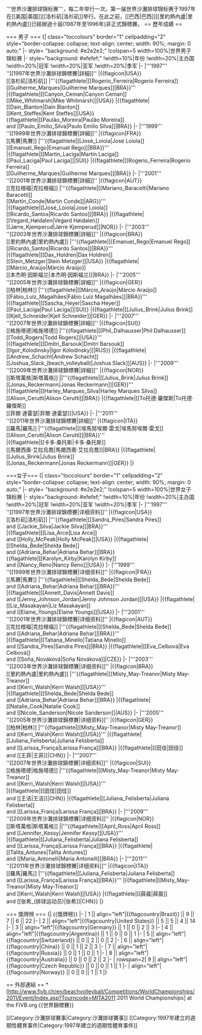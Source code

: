 '''世界沙灘排球锦标赛'''，每二年举行一次。第一届世界沙灘排球锦标赛于1997年在[[美国|美国]][[洛杉矶|洛杉矶]]举行。在此之前，[[巴西|巴西]][[里約熱內盧|里約熱內盧]]已經辦過十屆(1987年至1996年)非正式錦標賽。
== 歷年成績 ==

=== 男子 ===
{| class="toccolours" border="1" cellpadding="2" style="border-collapse: collapse; text-align: center; width: 90%; margin: 0 auto;"
|- style= "background: #e2e2e2;"
!colspan=5 width=100%|世界男子锦标赛
|- style="background: #efefef;"
!width=10%|年份
!width=20%|主办国
!width=20%|冠军
!width=20%|亚军
!width=20%|季军
|- 
|'''1997'''<br>''[[1997年世界沙灘排球錦標賽|詳細]]''
|{{flagicon|USA}}<br>[[洛杉矶|洛杉矶]]
|'''{{flagathlete|[[Rogerio_Ferreira|Rogerio Ferreira]]<br>[[Guilherme_Marques|Guilherme Marques]]|BRA}}'''  
|{{flagathlete|[[Canyon_Ceman|Canyon Ceman]]<br>[[Mike_Whitmarsh|Mike Whitmarsh]]|USA}} 
|{{flagathlete|[[Dain_Blanton|Dain Blanton]]<br>[[Kent_Steffes|Kent Steffes]]|USA}} <br />{{flagathlete|[[Paulão_Moreira|Paulão Moreira]]<br>and [[Paulo_Emilio_Silva|Paulo Emilio Silva]]|BRA}} 
|- 
|'''1999'''<br>''[[1999年世界沙灘排球錦標賽|詳細]]''
|{{flagicon|FRA}}<br>[[馬賽|馬賽]]
|'''{{flagathlete|[[José_Loiola|José Loiola]]<br>[[Emanuel_Rego|Emanuel Rego]]|BRA}}'''  
|{{flagathlete|[[Martin_Laciga|Martin Laciga]]<br>[[Paul_Laciga|Paul Laciga]]|SUI}} 
|{{flagathlete|[[Rogerio_Ferreira|Rogerio Ferreira]]<br>[[Guilherme_Marques|Guilherme Marques]]|BRA}}
|- 
|'''2001'''<br>''[[2001年世界沙灘排球錦標賽|詳細]]''
|{{flagicon|AUT}}<br>[[克拉根福|克拉根福]]
|'''{{flagathlete|[[Mariano_Baracetti|Mariano Baracetti]]<br>[[Martín_Conde|Martín Conde]]|ARG}}'''  
|{{flagathlete|[[José_Loiola|José Loiola]]<br>[[Ricardo_Santos|Ricardo Santos]]|BRA}} 
|{{flagathlete|[[Vegard_Høidalen|Vegard Høidalen]]<br>[[Jørre_Kjemperud|Jørre Kjemperud]]|NOR}}
|- 
|'''2003'''<br>''[[2003年世界沙灘排球錦標賽|詳細]]''
|{{flagicon|BRA}}<br>[[里約熱內盧|里約熱內盧]]
|'''{{flagathlete|[[Emanuel_Rego|Emanuel Rego]]<br>[[Ricardo_Santos|Ricardo Santos]]|BRA}}'''  
|{{flagathlete|[[Dax_Holdren|Dax Holdren]]<br>[[Stein_Metzger|Stein Metzger]]|USA}} 
|{{flagathlete|[[Márcio_Araújo|Márcio Araújo]]<br>[[本杰明·因斯福兰|本杰明·因斯福兰]]|BRA}}
|- 
|'''2005'''<br>''[[2005年世界沙灘排球錦標賽|詳細]]''
|{{flagicon|GER}}<br>[[柏林|柏林]]
|'''{{flagathlete|[[Márcio_Araújo|Márcio Araújo]]<br>[[Fábio_Luiz_Magalhães|Fábio Luiz Magalhães]]|BRA}}'''  
|{{flagathlete|[[Sascha_Heyer|Sascha Heyer]]<br>[[Paul_Laciga|Paul Laciga]]|SUI}} 
|{{flagathlete|[[Julius_Brink|Julius Brink]]<br>[[Kjell_Schneider|Kjell Schneider]]|GER}}
|- 
|'''2007'''<br>''[[2007年世界沙灘排球錦標賽|詳細]]''
|{{flagicon|SUI}}<br>[[格施塔德|格施塔德]]
|'''{{flagathlete|[[Phil_Dalhausser|Phil Dalhausser]]<br>[[Todd_Rogers|Todd Rogers]]|USA}}'''  
|{{flagathlete|[[Dmitri_Barsouk|Dmitri Barsouk]]<br>[[Igor_Kolodinsky|Igor Kolodinsky]]|RUS}} 
|{{flagathlete|[[Andrew_Schacht|Andrew Schacht]]<br>[[Joshua_Slack_(beach_volleyball)|Joshua Slack]]|AUS}}
|- 
|'''2009'''<br>''[[2009年世界沙灘排球錦標賽|詳細]]''
|{{flagicon|NOR}}<br>[[斯塔萬格|斯塔萬格]]
||'''{{flagathlete|[[Julius_Brink|Julius Brink]]<br>[[Jonas_Reckermann|Jonas Reckermann]]|GER}}'''  
|{{flagathlete|[[Harley_Marques_Silva|Harley Marques Silva]]<br>[[Alison_Cerutti|Alison Cerutti]]|BRA}} 
|{{flagathlete|[[To托德·羅傑斯|To托德·羅傑斯]]<br>[[菲爾·達霍瑟|菲爾·達霍瑟]]|USA}} 
|- 
|'''2011'''<br>''[[2011年世界沙灘排球錦標賽|詳細]]''
|{{flagicon|ITA}}<br>[[羅馬|羅馬]]
|'''{{flagathlete|[[埃馬努埃爾·雷戈|埃馬努埃爾·雷戈]]<br>[[Alison_Cerutti|Alison Cerutti]]|BRA}}'''  
|{{flagathlete|[[卡多·桑托斯|卡多·桑托斯]]<br>[[馬爾西奧·艾拉烏喬|馬爾西奧·艾拉烏喬]]|BRA}} 
|{{flagathlete|[[Julius_Brink|Julius Brink]]<br>[[Jonas_Reckermann|Jonas Reckermann]]|GER}}
|}

===女子===
{| class="toccolours" border="1" cellpadding="2" style="border-collapse: collapse; text-align: center; width: 90%; margin: 0 auto;"
|- style= "background: #e2e2e2;"
!colspan=5 width=100%|世界女子锦标赛
|- style="background: #efefef;"
!width=10%|年份
!width=20%|主办国
!width=20%|冠军
!width=20%|亚军
!width=20%|季军
|- 
|'''1997'''<br>''[[1997年世界沙灘排球錦標賽|详细资料]]''
|{{flagicon|USA}}<br>[[洛杉矶|洛杉矶]]
|'''{{flagathlete|[[Sandra_Pires|Sandra Pires]]<br>and [[Jackie_Silva|Jackie Silva]]|BRA}}'''  
|{{flagathlete|[[Lisa_Arce|Lisa Arce]]<br>and [[Holly_McPeak|Holly McPeak]]|USA}} 
|{{flagathlete|[[Shelda_Bede|Shelda Bede]]<br>and [[Adriana_Behar|Adriana Behar]]|BRA}} <br />{{flagathlete|[[Karolyn_Kirby|Karolyn Kirby]]<br>and [[Nancy_Reno|Nancy Reno]]|USA}} 
|- 
|'''1999'''<br>''[[1999年世界沙灘排球錦標賽|详细资料]]''
|{{flagicon|FRA}}<br>[[馬賽|馬賽]]
|'''{{flagathlete|[[Shelda_Bede|Shelda Bede]]<br>and [[Adriana_Behar|Adriana Behar]]|BRA}}'''  
|{{flagathlete|[[Annett_Davis|Annett Davis]]<br>and [[Jenny_Johnson_Jordan|Jenny Johnson Jordan]]|USA}} 
|{{flagathlete|[[Liz_Masakayan|Liz Masakayan]]<br>and [[Elaine_Youngs|Elaine Youngs]]|USA}}
|- 
|'''2001'''<br>''[[2001年世界沙灘排球錦標賽|详细资料]]''
|{{flagicon|AUT}}<br>[[克拉根福|克拉根福]]
|'''{{flagathlete|[[Shelda_Bede|Shelda Bede]]<br>and [[Adriana_Behar|Adriana Behar]]|BRA}}'''  
|{{flagathlete|[[Tatiana_Minello|Tatiana Minello]]<br>and [[Sandra_Pires|Sandra Pires]]|BRA}} 
|{{flagathlete|[[Eva_Celbová|Eva Celbová]]<br>and [[Soňa_Nováková|Soňa Nováková]]|CZE}}
|- 
|'''2003'''<br>''[[2003年世界沙灘排球錦標賽|详细资料]]''
|{{flagicon|BRA}}<br>[[里約熱內盧|里約熱內盧]]
|'''{{flagathlete|[[Misty_May-Treanor|Misty May-Treanor]]<br>and [[Kerri_Walsh|Kerri Walsh]]|USA}}'''  
|{{flagathlete|[[Shelda_Bede|Shelda Bede]]<br>and [[Adriana_Behar|Adriana Behar]]|BRA}} 
|{{flagathlete|[[Natalie_Cook|Natalie Cook]]<br>and [[Nicole_Sanderson|Nicole Sanderson]]|AUS}}
|- 
|'''2005'''<br>''[[2005年世界沙灘排球錦標賽|详细资料]]''
|{{flagicon|GER}}<br>[[柏林|柏林]]
|'''{{flagathlete|[[Misty_May-Treanor|Misty May-Treanor]]<br>and [[Kerri_Walsh|Kerri Walsh]]|USA}}''' 
|{{flagathlete|[[Juliana_Felisberta|Juliana Felisberta]]<br>and [[Larissa_França|Larissa França]]|BRA}} 
|{{flagathlete|[[田佳|田佳]]<br>and [[王菲|王菲]]|CHN}}
|- 
|'''2007'''<br>''[[2007年世界沙灘排球錦標賽|详细资料]]''
|{{flagicon|SUI}}<br>[[格施塔德|格施塔德]]
|'''{{flagathlete|[[Misty_May-Treanor|Misty May-Treanor]]<br>and [[Kerri_Walsh|Kerri Walsh]]|USA}}'''  
|{{flagathlete|[[田佳|田佳]]<br>and [[王洁|王洁]]|CHN}} 
|{{flagathlete|[[Juliana_Felisberta|Juliana Felisberta]]<br>and [[Larissa_França|Larissa França]]|BRA}} 
|- 
|'''2009'''<br>''[[2009年世界沙灘排球錦標賽|详细资料]]''
|{{flagicon|NOR}}<br>[[斯塔萬格|斯塔萬格]]
||'''{{flagathlete|[[April_Ross|April Ross]]<br>and [[Jennifer_Kessy|Jennifer Kessy]]|USA}}'''  
|{{flagathlete|[[Juliana_Felisberta|Juliana Felisberta]]<br>and [[Larissa_França|Larissa França]]|BRA}} 
|{{flagathlete|[[Talita_Antunes|Talita Antunes]]<br>and [[Maria_Antonelli|Maria Antonelli]]|BRA}} 
|- 
|'''2011'''<br>''[[2011年世界沙灘排球錦標賽|详细资料]]''
|{{flagicon|ITA}}<br>[[羅馬|羅馬]]
|'''{{flagathlete|[[Juliana_Felisberta|Juliana Felisberta]]<br>and [[Larissa_França|Larissa França]]|BRA}}'''
|{{flagathlete|[[Misty_May-Treanor|Misty May-Treanor]]<br>and [[Kerri_Walsh|Kerri Walsh]]|USA}}
|{{flagathlete|[[薛晨|薛晨]]<br>and [[张希_(排球运动员)|张希]]|CHN}} 
|}

=== 獎牌榜 ===
{| {{獎牌榜}}
|-
| 1 || align="left"|{{flagcountry|Brazil}} || 9 || 7 || 6 || 22
|-
| 2 || align="left"|{{flagcountry|United States}} || 5 || 5 || 4 || 14
|-
| 3 || align="left"|{{flagcountry|Germany}} || 1 || 0 || 2 || 3
|-
| 4 || align="left"|{{flagcountry|Argentina}} || 1 || 0 || 0 || 1
|-
| 5 || align="left"|{{flagcountry|Switzerland}} || 0 || 2 || 0 || 2
|-
| 6 || align="left"|{{flagcountry|China}} || 0 || 1 || 2 || 3
|-
| 7 || align="left"|{{flagcountry|Russia}} || 0 || 1 || 0 || 1
|-
| 8 || align="left"|{{flagcountry|Australia}} || 0 || 0 || 2 || 2
|-
| rowspan=2| 9 || align="left"|{{flagcountry|Czech Republic}} || 0 || 0 || 1 || 1
|-
| align="left"|{{flagcountry|Norway}} || 0 || 0 || 1 || 1
|}

== 外部連結 ==
*[http://www.fivb.ch/en/beachvolleyball/Competitions/WorldChampionships/2011/Event/Index.asp?Tourncode=MITA2011 2011 World Championships] at the FIVB.org
{{世界錦標賽}}

[[Category:沙灘排球賽事|Category:沙灘排球賽事]]
[[Category:1997年建立的週期性體育事件|Category:1997年建立的週期性體育事件]]